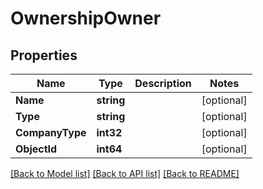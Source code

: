 # OwnershipOwner

## Properties

Name | Type | Description | Notes
------------ | ------------- | ------------- | -------------
**Name** | **string** |  | [optional] 
**Type** | **string** |  | [optional] 
**CompanyType** | **int32** |  | [optional] 
**ObjectId** | **int64** |  | [optional] 

[[Back to Model list]](../README.md#documentation-for-models) [[Back to API list]](../README.md#documentation-for-api-endpoints) [[Back to README]](../README.md)


